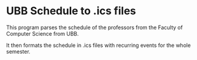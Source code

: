 # UBB Schedule to .ics files
This program parses the schedule of the professors from the Faculty of Computer Science from UBB.


It then formats the schedule in .ics files with recurring events for the whole semester.
